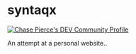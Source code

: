 # syntaqx

[![Chase Pierce's DEV Community Profile](https://d2fltix0v2e0sb.cloudfront.net/dev-badge.svg)](https://dev.to/syntaqx)

An attempt at a personal website..
